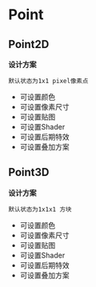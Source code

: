 
# Point

## Point2D

**设计方案**

    默认状态为1x1 pixel像素点

- 可设置颜色
- 可设置像素尺寸
- 可设置贴图
- 可设置Shader
- 可设置后期特效
- 可设置叠加方案

## Point3D

**设计方案**

    默认状态为1x1x1 方块

- 可设置颜色
- 可设置像素尺寸
- 可设置贴图
- 可设置Shader
- 可设置后期特效
- 可设置叠加方案